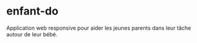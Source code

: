 # enfant-do

Application web responsive pour aider les jeunes parents dans leur tâche autour de leur bébé.
